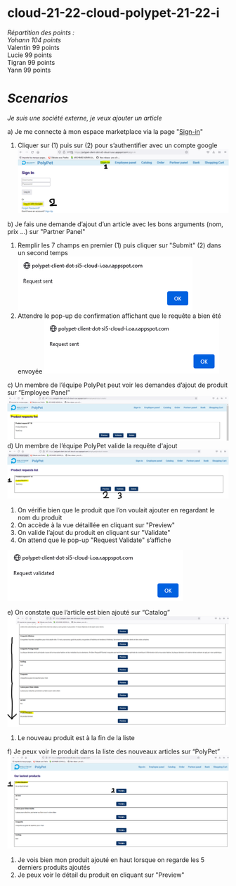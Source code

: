 ﻿# cloud-21-22-cloud-polypet-21-22-i
  
*Répartition des points :*  
*Yohann 104 points*  
Valentin 99 points  
Lucie 99 points  
Tigran 99 points  
Yann 99 points  
  
# *Scenarios*
*Je suis une société externe, je veux ajouter un article*

a)	Je me connecte à mon espace marketplace via la page "[Sign-in](https://polypet-client-dot-si5-cloud-i.oa.r.appspot.com/sign-in)" 
1. Cliquer sur (1) puis sur (2) pour s’authentifier avec un compte google
![alt text](https://github.com/pns-si5-cloud/cloud-21-22-cloud-polypet-21-22-i/blob/main/img/1.png?raw=true)

b) Je fais une demande d’ajout d’un article avec les bons arguments (nom, prix …) sur "Partner Panel" 
1.	Remplir les 7 champs en premier (1) puis cliquer sur "Submit" (2) dans un second temps
  ![alt text](https://github.com/pns-si5-cloud/cloud-21-22-cloud-polypet-21-22-i/blob/main/img/3.png?raw=true)
2.	Attendre le pop-up de confirmation affichant que le requête a bien été envoyée 
![alt text](https://github.com/pns-si5-cloud/cloud-21-22-cloud-polypet-21-22-i/blob/main/img/3.png?raw=true)

c)	Un membre de l’équipe PolyPet peut voir les demandes d’ajout de produit sur “Employee Panel” 
 ![alt text](https://github.com/pns-si5-cloud/cloud-21-22-cloud-polypet-21-22-i/blob/main/img/4.png?raw=true)
d)	Un membre de l’équipe PolyPet valide la requête d'ajout
 ![alt text](https://github.com/pns-si5-cloud/cloud-21-22-cloud-polypet-21-22-i/blob/main/img/5.png?raw=true)
1.	On vérifie bien que le produit que l’on voulait ajouter en regardant le nom du produit
2.	On accède à la vue détaillée en cliquant sur "Preview"
3.	On valide l’ajout du produit en cliquant sur "Validate"
4.	On attend que le pop-up "Request Validate" s’affiche

 ![alt text](https://github.com/pns-si5-cloud/cloud-21-22-cloud-polypet-21-22-i/blob/main/img/6.png?raw=true)
 
e)	On constate que l’article est bien ajouté sur “Catalog”
 ![alt text](https://github.com/pns-si5-cloud/cloud-21-22-cloud-polypet-21-22-i/blob/main/img/7.png?raw=true)
1.	Le nouveau produit est à la fin de la liste

f)	Je peux voir le produit dans la liste des nouveaux articles sur “PolyPet”
 ![alt text](https://github.com/pns-si5-cloud/cloud-21-22-cloud-polypet-21-22-i/blob/main/img/8.png?raw=true)
1)	Je vois bien mon produit ajouté en haut lorsque on regarde les 5 derniers produits ajoutés
2)	Je peux voir le détail du produit en cliquant sur "Preview"
